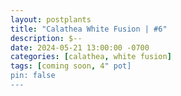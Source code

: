 ```yaml
---
layout: postplants
title: "Calathea White Fusion | #6"
description: $--
date: 2024-05-21 13:00:00 -0700
categories: [calathea, white fusion]
tags: [coming soon, 4" pot]
pin: false
---
```

